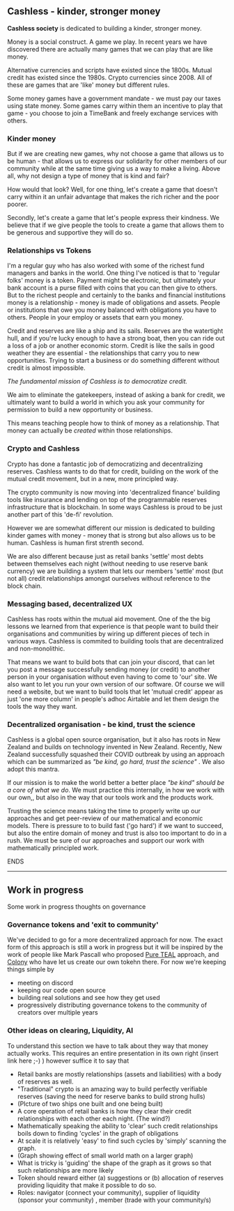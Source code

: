 


## Cashless - kinder, stronger money

**Cashless society** is dedicated to building a kinder, stronger money. 

Money is a social construct. A game we play. In recent years we have discovered there are actually many games that we can play that are like money.

Alternative currencies and scripts have existed since the 1800s. Mutual credit has existed since the 1980s. Crypto currencies since 2008. All of these are games that are 'like' money but different rules.

Some money games have a government mandate - we must pay our taxes using state money. Some games carry within them an incentive to play that game - you choose to join a TimeBank and freely exchange services with others. 

### Kinder money

But if we are creating new games, why not choose a game that allows us to be human - that allows us to express our solidarity for other members of our community while at the same time giving us a way to make a living. Above all, why not design a type of money that is kind and fair? 

How would that look? Well, for one thing, let's create a game that doesn't carry within it an unfair advantage that makes the rich richer and the poor poorer.

Secondly, let's create a game that let's people express their kindness. We believe that if we give people the tools to create a game that allows them to be generous and supportive they will do so.

### Relationships vs Tokens 

I'm a regular guy who has also worked with some of the richest fund managers and banks in the world. One thing I've noticed is that to 'regular folks' money is a token. Payment might be electronic, but ultimately your bank account is a purse filled with coins that you can then give to others. But to the richest people and certainly to the banks and financial institutions money is a relationship - money is made of obligations and assets. People or institutions that owe you money balanced with obligations you have to others. People in your employ or assets that earn you money. 

Credit and reserves are like a ship and its sails. Reserves are the watertight hull, and if you're lucky enough to have a strong boat, then you can ride out a loss of a job or another economic storm. Credit is like the sails in good weather they are essential - the relationships that carry you to new opportunities. Trying to start a business or do something different without credit is almost impossible. 

*The fundamental mission of Cashless is to democratize credit.*

We aim to eliminate the gatekeepers, instead of asking a bank for credit, we ultimately want to build a world in which you ask your community for permission to build a new opportunity or business.

This means teaching people how to think of money as a relationship. That money can actually be *created* within those relationships. 

### Crypto and Cashless 

Crypto has done a fantastic job of democratizing and decentralizing reserves. Cashless wants to do that for credit, building on the work of the mutual credit movement, but in a new, more principled way. 

The crypto community is now moving into 'decentralized finance' building tools like insurance and lending on top of the programmable reserves infrastructure that is blockchain. In some ways Cashless is proud to be just another part of this 'de-fi' revolution. 

However we are somewhat different our mission is dedicated to building kinder games with money -  money that is strong but also allows us to be human. Cashless is human first strenth second. 

We are also different because just as retail banks 'settle' most debts between themselves each night (without needing to use reserve bank currency) we are building a system that lets our members 'settle' most (but not all) credit relationships amongst ourselves without reference to the block chain.

### Messaging based, decentralized UX 

Cashless has roots within the mutual aid movement. One of the the big lessons we learned from that experience is that people want to build their organisations and communities by wiring up different pieces of tech in various ways. Cashless is commited to building tools that are decentralized and non-monolithic. 

That means we want to build bots that can join your discord,  that can let you post a message successfully sending money (or credit) to another person in your organisation without even having to come to 'our' site. We also want to let you run your own version of our software. Of course we will need a website, but we want to build tools that let 'mutual credit' appear as just 'one more column' in people's adhoc Airtable and let them design the tools the way they want.

### Decentralized organisation - be kind, trust the science

Cashless is a global open source organisation, but it also has roots in New Zealand and builds on technology invented in New Zealand.  Recently, New Zealand successfully squashed their COVID outbreak by using an approach which can be summarized as *"be kind, go hard, trust the science"* . We also adopt this mantra.

If our mission is to make the world better a better place *"be kind" should be a core of what we do*. We must practice this internally, in how we work with our own,, but also in the way that our tools work and the products work.

Trusting the science means taking the time to properly write up our approaches and get peer-review of our mathematical and economic models. There is pressure to to build fast ('go hard') if we want to succeed, but also the entire domain of money and trust is also too important to do in a rush. We must be sure of our approaches and support our work with mathematically principled work. 


ENDS 

---

## Work in progress 

Some work in progress thoughts on governance 

### Governance tokens and 'exit to community' 

We've decided to go for a more decentralized approach for now. The exact form of this approach is still a work in progress but it will be inspired by the work of people like Mark Pascall who proposed [Pure TEAL](https://medium.com/@mark_pascall/using-blockchain-dao-token-economics-to-create-a-pure-teal-startup-a-practical-guide-534a373d7b1b) approach, and [Colony](https://colony.io/) who have let us create our own tokehn there. For now we're keeping things simple by

- meeting on discord 
- keeping our code open source
- building real solutions and see how they get used 
- progressively distributing governance tokens to the community of creators over multiple years 


### Other ideas on clearing, Liquidity, AI

To understand this section we have to talk about they way that money actually works. This requires an entire presentation in its own right (insert link here ;-) ) however suffice it to say that 

- Retail banks are mostly relationships (assets and liabilities) with a body of reserves as well. 
- "Traditional" crypto is an amazing way to build perfectly verifiable reserves (saving the need for reserve banks to build strong hulls)
- (PIcture of two ships one built and one being built)
- A core operation of retail banks is how they clear their credit relationships with each other each night. (The wind?)
- Mathematically speaking the ability to 'clear' such credit relationships boils down to finding 'cycles' in the graph of obligations 
- At scale it is relatively 'easy' to find such cycles by 'simply' scanning the graph.
- (Graph showing effect of small world math on a larger graph)
- What is tricky is 'guiding' the shape of the graph as it grows so that such relationships are more likely
- Token should reward either (a) suggestions or (b) allocation of reserves providing liquidity that make it possible to do so.
- Roles: navigator (connect your community), supplier of liquidity (sponsor your community) , member (trade with your community/s)
